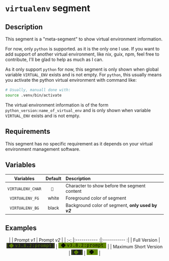 # `virtualenv` segment

## Description

This segment is a "meta-segment" to show virtual environment information.

For now, only `python` is supported. as it is the only one I use. If you want to
add support of another virtual environment, like nix, guix, npm, feel free to
contribute, I'll be glad to help as much as I can.

As it only support `python` for now, this segment is only shown when global
variable `VIRTUAL_ENV` exists and is not empty. For `python`, this usually means
you activate the python virtual environment with command like:

```bash
# Usually, manuall done with:
source .venv/bin/activate
```

The virtual environment information is of the form
`python_version:name_of_virtual_env` and is only shown when variable
`VIRTUAL_ENV` exists and is not empty.

## Requirements

This segment has no specific requirement as it depends on your virtual
environment management software.

## Variables

<center>

| Variables         | Default   | Description                                         |
| :-------------:   | :-------: | :-------------------------------------------------- |
| `VIRTUALENV_CHAR` | ` `      | Character to show before the segment content        |
| `VIRTUALENV_FG`   | white     | Foreground color of segment                         |
| `VIRTUALENV_BG`   | black     | Background color of segment, **only used by _v2_**  |

</center>

## Examples

<center>

|                       | Prompt _v1_                                  | Prompt _v2_                                  |
| :-:                   |:-----------                                 :|:-----------                                 :|
| Full Version          | ![!virtualenv v1 full][virtualenv_v1_full]   | ![!virtualenv v2 full][virtualenv_v2_full]   |
| Maximum Short Version | ![!virtualenv v1 short][virtualenv_v1_short] | ![!virtualenv v2 short][virtualenv_v2_short] |

</center>

[virtualenv_v1_full]: ../../assets/img/python_virtual_env_segment_full_v1.png
[virtualenv_v1_short]: ../../assets/img/python_virtual_env_segment_short_v1.png
[virtualenv_v2_full]: ../../assets/img/python_virtual_env_segment_full_v2.png
[virtualenv_v2_short]: ../../assets/img/python_virtual_env_segment_short_v2.png
